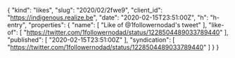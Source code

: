 {
  "kind": "likes",
  "slug": "2020/02/2fwe9",
  "client_id": "https://indigenous.realize.be",
  "date": "2020-02-15T23:51:00Z",
  "h": "h-entry",
  "properties": {
    "name": [
      "Like of @1followernodad's tweet"
    ],
    "like-of": [
      "https://twitter.com/1followernodad/status/1228504489033789440"
    ],
    "published": [
      "2020-02-15T23:51:00Z"
    ],
    "syndication": [
      "https://twitter.com/1followernodad/status/1228504489033789440"
    ]
  }
}
